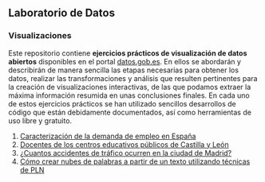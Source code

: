 ## Laboratorio de Datos

### Visualizaciones

Este repositorio contiene **ejercicios prácticos de visualización de datos abiertos** disponibles en el portal [datos.gob.es](https://datos.gob.es/). En ellos se abordarán y describirán de manera sencilla las etapas necesarias para obtener los datos, realizar las transformaciones y análisis que resulten pertinentes para la creación de visualizaciones interactivas, de las que podamos extraer la máxima información resumida en unas conclusiones finales. En cada uno de estos ejercicios prácticos se han utilizado sencillos desarrollos de código que están debidamente documentados, así como herramientas de uso libre y gratuito. 

 1. [Caracterización de la demanda de empleo en España](https://datos.gob.es/es/documentacion/caracterizacion-de-la-demanda-de-empleo-en-espana)
 2. [Docentes de los centros educativos públicos de Castilla y León](https://datos.gob.es/es/documentacion/docentes-de-los-centros-educativos-publicos-de-castilla-y-leon)
 3. [¿Cuantos accidentes de tráfico ocurren en la ciudad de Madrid?](https://datos.gob.es/es/documentacion/cuantos-accidentes-ocurren-en-la-ciudad-de-madrid)
 4. [Cómo crear nubes de palabras a partir de un texto utilizando técnicas de PLN](https://datos.gob.es/es/documentacion/como-crear-nubes-de-palabras-partir-de-un-texto-utilizando-tecnicas-de-pln)

